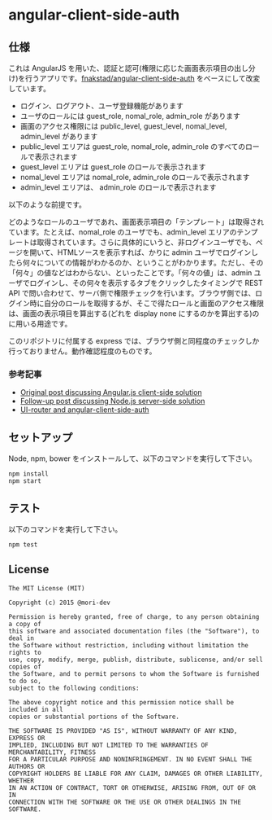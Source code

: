 angular-client-side-auth
========================

## 仕様

これは AngularJS を用いた、認証と認可(権限に応じた画面表示項目の出し分け)を行うアプリです。[fnakstad/angular-client-side-auth](https://github.com/fnakstad/angular-client-side-auth) をベースにして改変しています。

  - ログイン、ログアウト、ユーザ登録機能があります
  - ユーザのロールには guest_role, nomal_role, admin_role があります
  - 画面のアクセス権限には  public_level, guest_level, nomal_level, admin_level があります
  - public_level エリアは guest_role, nomal_role, admin_role のすべてのロールで表示されます
  - guest_level エリアは guest_role のロールで表示されます
  - nomal_level エリアは nomal_role, admin_role のロールで表示されます
  - admin_level エリアは、 admin_role のロールで表示されます

以下のような前提です。

どのようなロールのユーザであれ、画面表示項目の「テンプレート」は取得されています。たとえば、nomal_role のユーザでも、admin_level エリアのテンプレートは取得されています。さらに具体的にいうと、非ログインユーザでも、ページを開いて、HTMLソースを表示すれば、かりに admin ユーザでログインしたら何々についての情報がわかるのか、ということがわかります。ただし、その「何々」の値などはわからない、といったことです。「何々の値」は、admin ユーザでログインし、その何々を表示するタブをクリックしたタイミングで REST API で問い合わせて、サーバ側で権限チェックを行います。ブラウザ側では、ログイン時に自分のロールを取得するが、そこで得たロールと画面のアクセス権限は、画面の表示項目を算出する(どれを display none にするのかを算出する)のに用いる用途です。

このリポジトリに付属する express では、ブラウザ側と同程度のチェックしか行っておりません。動作確認程度のものです。

### 参考記事

  - [Original post discussing Angular.js client-side solution](http://www.frederiknakstad.com/authentication-in-single-page-applications-with-angular-js/)
  - [Follow-up post discussing Node.js server-side solution](http://www.frederiknakstad.com/blog/2013/08/04/authentication-in-single-page-applications-with-angular.js-part-2/)
  - [UI-router and angular-client-side-auth](http://www.frederiknakstad.com/2014/02/09/ui-router-in-angular-client-side-auth/)

## セットアップ

Node, npm, bower をインストールして、以下のコマンドを実行して下さい。

```
npm install
npm start
```

## テスト

以下のコマンドを実行して下さい。


```
npm test
```

## License

```
The MIT License (MIT)

Copyright (c) 2015 @mori-dev

Permission is hereby granted, free of charge, to any person obtaining a copy of
this software and associated documentation files (the "Software"), to deal in
the Software without restriction, including without limitation the rights to
use, copy, modify, merge, publish, distribute, sublicense, and/or sell copies of
the Software, and to permit persons to whom the Software is furnished to do so,
subject to the following conditions:

The above copyright notice and this permission notice shall be included in all
copies or substantial portions of the Software.

THE SOFTWARE IS PROVIDED "AS IS", WITHOUT WARRANTY OF ANY KIND, EXPRESS OR
IMPLIED, INCLUDING BUT NOT LIMITED TO THE WARRANTIES OF MERCHANTABILITY, FITNESS
FOR A PARTICULAR PURPOSE AND NONINFRINGEMENT. IN NO EVENT SHALL THE AUTHORS OR
COPYRIGHT HOLDERS BE LIABLE FOR ANY CLAIM, DAMAGES OR OTHER LIABILITY, WHETHER
IN AN ACTION OF CONTRACT, TORT OR OTHERWISE, ARISING FROM, OUT OF OR IN
CONNECTION WITH THE SOFTWARE OR THE USE OR OTHER DEALINGS IN THE SOFTWARE.
```
